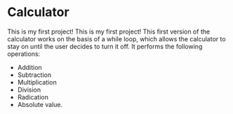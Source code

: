 # Calculator
This is my first project!
This is my first project! This first version of the calculator works on the basis of a while loop, which allows the calculator to stay on until the user decides to turn it off. It performs the following operations:
- Addition
- Subtraction
- Multiplication
- Division
- Radication
- Absolute value.